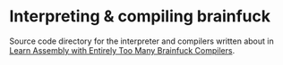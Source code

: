 # Interpreting & compiling brainfuck

Source code directory for the interpreter and compilers written about in [Learn Assembly with Entirely Too Many Brainfuck Compilers]().
